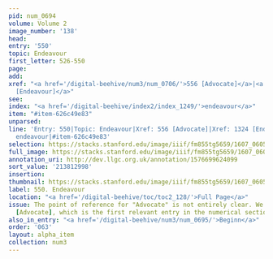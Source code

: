 ```yaml
---
pid: num_0694
volume: Volume 2
image_number: '138'
head:
entry: '550'
topic: Endeavour
first_letter: 526-550
page:
add:
xref: "<a href='/digital-beehive/num3/num_0706/'>556 [Advocate]</a>|<a href='/digital-beehive/num6/num_1858/'>1324
  [Endeavour]</a>"
see:
index: "<a href='/digital-beehive/index2/index_1249/'>endeavour</a>"
item: "#item-626c49e83"
unparsed:
line: 'Entry: 550|Topic: Endeavour|Xref: 556 [Advocate]|Xref: 1324 [Endeavour]|Index:
  endeavour|#item-626c49e83'
selection: https://stacks.stanford.edu/image/iiif/fm855tg5659/1607_0605/1028,2998,2620,543/full/0/default.jpg
full_image: https://stacks.stanford.edu/image/iiif/fm855tg5659/1607_0605/full/full/0/default.jpg
annotation_uri: http://dev.llgc.org.uk/annotation/1576699624099
sort_value: '213812998'
insertion:
thumbnail: https://stacks.stanford.edu/image/iiif/fm855tg5659/1607_0605/1028,2998,600,180/250,/0/default.jpg
label: 550. Endeavour
location: "<a href='/digital-beehive/toc/toc2_128/'>Full Page</a>"
issue: The point of reference for "Advocate" is not entirely clear. We linked to 556
  [Advocate], which is the first relevant entry in the numerical section of the Alvearium.
also_in_entry: "<a href='/digital-beehive/num3/num_0695/'>Beginn</a>"
order: '063'
layout: alpha_item
collection: num3
---
```

